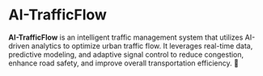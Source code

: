 # AI-TrafficFlow
**AI-TrafficFlow** is an intelligent traffic management system that utilizes AI-driven analytics to optimize urban traffic flow. It leverages real-time data, predictive modeling, and adaptive signal control to reduce congestion, enhance road safety, and improve overall transportation efficiency. 🚦
